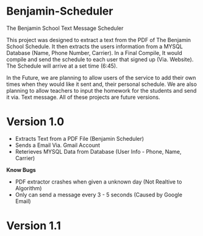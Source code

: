 Benjamin-Scheduler
==================

The Benjamin School Text Message Scheduler

This project was designed to extract a text from the PDF of The Benjamin School Schedule. It then extracts the users
information from a MYSQL Database (Name, Phone Number, Carrier). In a Final Compile, It would compile and send the
schedule to each user that signed up (Via. Website). The Schedule will arrive at a set time (6:45). 

In the Future, we are planning to allow users of the service to add their own times when they would like it sent and,
their personal schedule. We are also planning to allow teachers to input the homework for the students and send it via. 
Text message. All of these projects are future versions.

Version 1.0
=================
  - Extracts Text from a PDF File (Benjamin Scheduler)
  - Sends a Email Via. Gmail Account
  - Reterieves MYSQL Data from Database (User Info - Phone, Name, Carrier)
  
  **Know Bugs**
  - PDF extractor crashes when given a unknown day (Not Realtive to Algorithm) 
  - Only can send a message every 3 - 5 seconds (Caused by Google Email)

Version 1.1
=================

